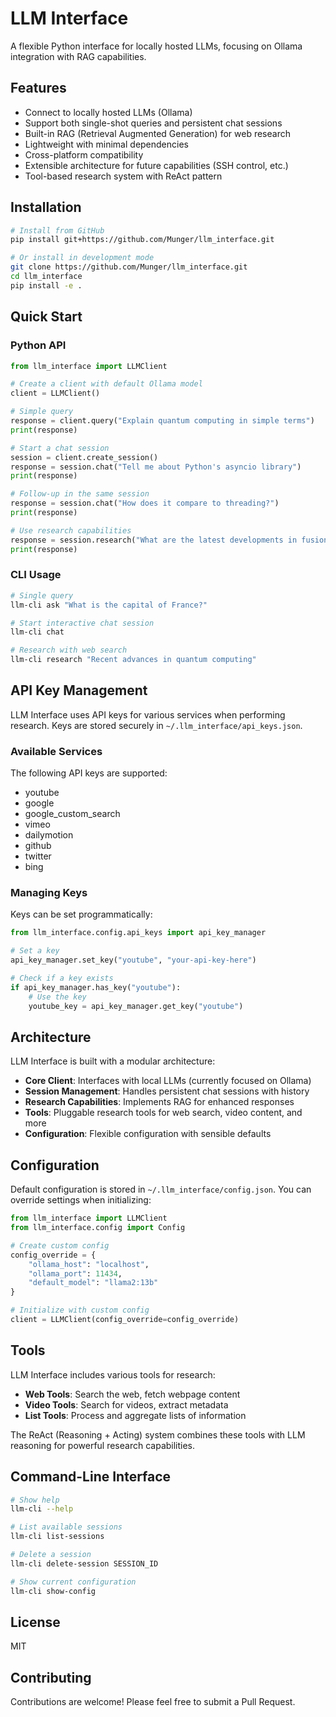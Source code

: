 # LLM Interface

A flexible Python interface for locally hosted LLMs, focusing on Ollama integration with RAG capabilities.

## Features

- Connect to locally hosted LLMs (Ollama)
- Support both single-shot queries and persistent chat sessions
- Built-in RAG (Retrieval Augmented Generation) for web research
- Lightweight with minimal dependencies
- Cross-platform compatibility
- Extensible architecture for future capabilities (SSH control, etc.)
- Tool-based research system with ReAct pattern

## Installation

```bash
# Install from GitHub
pip install git+https://github.com/Munger/llm_interface.git

# Or install in development mode
git clone https://github.com/Munger/llm_interface.git
cd llm_interface
pip install -e .
```

## Quick Start

### Python API

```python
from llm_interface import LLMClient

# Create a client with default Ollama model
client = LLMClient()

# Simple query
response = client.query("Explain quantum computing in simple terms")
print(response)

# Start a chat session
session = client.create_session()
response = session.chat("Tell me about Python's asyncio library")
print(response)

# Follow-up in the same session
response = session.chat("How does it compare to threading?")
print(response)

# Use research capabilities
response = session.research("What are the latest developments in fusion energy?")
print(response)
```

### CLI Usage

```bash
# Single query
llm-cli ask "What is the capital of France?"

# Start interactive chat session
llm-cli chat

# Research with web search
llm-cli research "Recent advances in quantum computing"
```

## API Key Management

LLM Interface uses API keys for various services when performing research. Keys are stored securely in `~/.llm_interface/api_keys.json`.

### Available Services

The following API keys are supported:
- youtube
- google
- google_custom_search
- vimeo
- dailymotion
- github
- twitter
- bing

### Managing Keys

Keys can be set programmatically:

```python
from llm_interface.config.api_keys import api_key_manager

# Set a key
api_key_manager.set_key("youtube", "your-api-key-here")

# Check if a key exists
if api_key_manager.has_key("youtube"):
    # Use the key
    youtube_key = api_key_manager.get_key("youtube")
```

## Architecture

LLM Interface is built with a modular architecture:

- **Core Client**: Interfaces with local LLMs (currently focused on Ollama)
- **Session Management**: Handles persistent chat sessions with history
- **Research Capabilities**: Implements RAG for enhanced responses
- **Tools**: Pluggable research tools for web search, video content, and more
- **Configuration**: Flexible configuration with sensible defaults

## Configuration

Default configuration is stored in `~/.llm_interface/config.json`. You can override settings when initializing:

```python
from llm_interface import LLMClient
from llm_interface.config import Config

# Create custom config
config_override = {
    "ollama_host": "localhost",
    "ollama_port": 11434,
    "default_model": "llama2:13b"
}

# Initialize with custom config
client = LLMClient(config_override=config_override)
```

## Tools

LLM Interface includes various tools for research:

- **Web Tools**: Search the web, fetch webpage content
- **Video Tools**: Search for videos, extract metadata
- **List Tools**: Process and aggregate lists of information

The ReAct (Reasoning + Acting) system combines these tools with LLM reasoning for powerful research capabilities.

## Command-Line Interface

```bash
# Show help
llm-cli --help

# List available sessions
llm-cli list-sessions

# Delete a session
llm-cli delete-session SESSION_ID

# Show current configuration
llm-cli show-config
```

## License

MIT

## Contributing

Contributions are welcome! Please feel free to submit a Pull Request.
